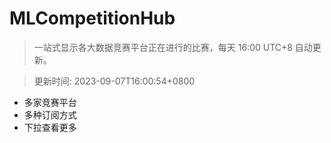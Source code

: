 # MLCompetitionHub

> 一站式显示各大数据竞赛平台正在进行的比赛，每天 16:00 UTC+8 自动更新。
  
> 更新时间: 2023-09-07T16:00:54+0800 

* 多家竞赛平台
* 多种订阅方式
* 下拉查看更多